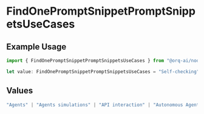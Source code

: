 # FindOnePromptSnippetPromptSnippetsUseCases

## Example Usage

```typescript
import { FindOnePromptSnippetPromptSnippetsUseCases } from "@orq-ai/node/models/operations";

let value: FindOnePromptSnippetPromptSnippetsUseCases = "Self-checking";
```

## Values

```typescript
"Agents" | "Agents simulations" | "API interaction" | "Autonomous Agents" | "Chatbots" | "Classification" | "Code understanding" | "Code writing" | "Documents QA" | "Conversation" | "Extraction" | "Multi-modal" | "Self-checking" | "SQL" | "Summarization" | "Tagging"
```